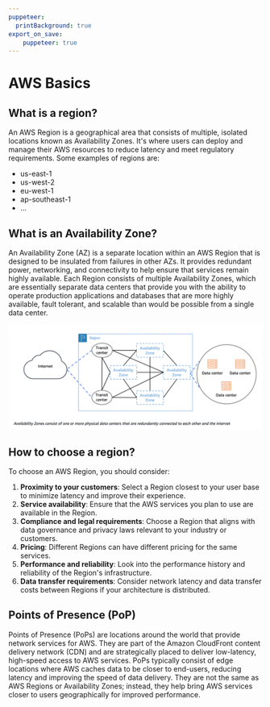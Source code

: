 ```yaml
---
puppeteer:
  printBackground: true
export_on_save:
    puppeteer: true
---
```


# AWS Basics

## What is a region?

An AWS Region is a geographical area that consists of multiple, isolated locations known as Availability Zones. It's where users can deploy and manage their AWS resources to reduce latency and meet regulatory requirements.
Some examples of regions are:

- us-east-1
- us-west-2
- eu-west-1
- ap-southeast-1
- ...

## What is an Availability Zone?

An Availability Zone (AZ) is a separate location within an AWS Region that is designed to be insulated from failures in other AZs. It provides redundant power, networking, and connectivity to help ensure that services remain highly available. Each Region consists of multiple Availability Zones, which are essentially separate data centers that provide you with the ability to operate production applications and databases that are more highly available, fault tolerant, and scalable than would be possible from a single data center.

![region and availability zones](./000-assets/region%20and%20availability%20zones.png)

## How to choose a region?

To choose an AWS Region, you should consider:

1. **Proximity to your customers**: Select a Region closest to your user base to minimize latency and improve their experience.
2. **Service availability**: Ensure that the AWS services you plan to use are available in the Region.
3. **Compliance and legal requirements**: Choose a Region that aligns with data governance and privacy laws relevant to your industry or customers.
4. **Pricing**: Different Regions can have different pricing for the same services.
5. **Performance and reliability**: Look into the performance history and reliability of the Region's infrastructure.
6. **Data transfer requirements**: Consider network latency and data transfer costs between Regions if your architecture is distributed.

## Points of Presence (PoP)

Points of Presence (PoPs) are locations around the world that provide network services for AWS. They are part of the Amazon CloudFront content delivery network (CDN) and are strategically placed to deliver low-latency, high-speed access to AWS services. PoPs typically consist of edge locations where AWS caches data to be closer to end-users, reducing latency and improving the speed of data delivery. They are not the same as AWS Regions or Availability Zones; instead, they help bring AWS services closer to users geographically for improved performance.
